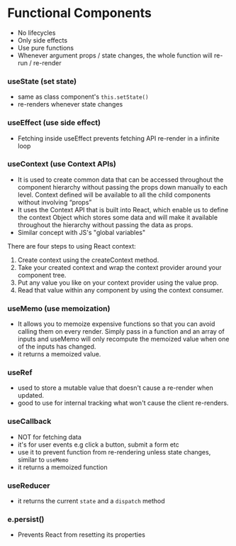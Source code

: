 # Functional Components
- No lifecycles
- Only side effects
- Use pure functions
- Whenever argument props / state changes, the whole function will re-run / re-render

### useState (set state)
- same as class component's `this.setState()`
- re-renders whenever state changes

### useEffect (use side effect)
- Fetching inside useEffect prevents fetching API re-render in a infinite loop

### useContext (use Context APIs)
- It is used to create common data that can be accessed throughout the component hierarchy without passing the props down manually to each level. Context defined will be available to all the child components without involving “props”
- It uses the Context API that is built into React, which enable us to define the context Object which stores some data and will make it available throughout the hierarchy without passing the data as props.
- Similar concept with JS's "global variables"

There are four steps to using React context:
1. Create context using the createContext method.
2. Take your created context and wrap the context provider around your component tree.
3. Put any value you like on your context provider using the value prop.
4. Read that value within any component by using the context consumer.

### useMemo (use memoization)
- It allows you to memoize expensive functions so that you can avoid calling them on every render. Simply pass in a function and an array of inputs and useMemo will only recompute the memoized value when one of the inputs has changed.
- it returns a memoized value.

### useRef
- used to store a mutable value that doesn't cause a re-render when updated.
- good to use for internal tracking what won't cause the client re-renders.

### useCallback
- NOT for fetching data
- it's for user events e.g click a button, submit a form etc
- use it to prevent function from re-rendering unless state changes, similar to `useMemo`
- it returns a memoized function

### useReducer
- it returns the current `state` and a `dispatch` method

### e.persist()
- Prevents React from resetting its properties